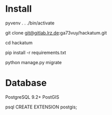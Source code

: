 Install
=======

pyvenv .
. ./bin/activate


git clone git@gitlab.lrz.de:ga73vuy/hackatum.git

cd hackatum

pip install -r requirements.txt

python manage.py migrate

Database
========

PostgreSQL 9.2+
PostGIS

psql <db name>
CREATE EXTENSION postgis;
